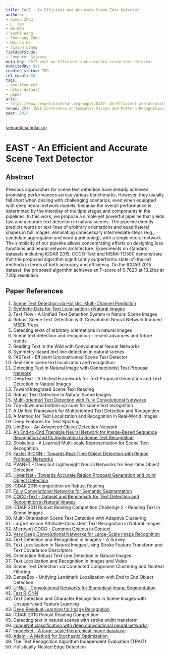 ```yaml
---
title: EAST - An Efficient and Accurate Scene Text Detector
authors:
- Xinyu Zhou
- C. Yao
- He Wen
- Yuzhi Wang
- Shuchang Zhou
- Weiran He
- Jiajun Liang
fieldsOfStudy:
- Computer Science
meta_key: 2017-east-an-efficient-and-accurate-scene-text-detector
numCitedBy: 913
reading_status: TBD
ref_count: 55
tags:
- gen-from-ref
- other-default
- paper
urls:
- https://www.semanticscholar.org/paper/EAST:-An-Efficient-and-Accurate-Scene-Text-Detector-Zhou-Yao/5f1630b4485027eb99ae59b745372ef1f3699c16?sort=total-citations
venue: 2017 IEEE Conference on Computer Vision and Pattern Recognition (CVPR)
year: 2017
---
```


[semanticscholar url](https://www.semanticscholar.org/paper/EAST:-An-Efficient-and-Accurate-Scene-Text-Detector-Zhou-Yao/5f1630b4485027eb99ae59b745372ef1f3699c16?sort=total-citations)

# EAST - An Efficient and Accurate Scene Text Detector

## Abstract

Previous approaches for scene text detection have already achieved promising performances across various benchmarks. However, they usually fall short when dealing with challenging scenarios, even when equipped with deep neural network models, because the overall performance is determined by the interplay of multiple stages and components in the pipelines. In this work, we propose a simple yet powerful pipeline that yields fast and accurate text detection in natural scenes. The pipeline directly predicts words or text lines of arbitrary orientations and quadrilateral shapes in full images, eliminating unnecessary intermediate steps (e.g., candidate aggregation and word partitioning), with a single neural network. The simplicity of our pipeline allows concentrating efforts on designing loss functions and neural network architecture. Experiments on standard datasets including ICDAR 2015, COCO-Text and MSRA-TD500 demonstrate that the proposed algorithm significantly outperforms state-of-the-art methods in terms of both accuracy and efficiency. On the ICDAR 2015 dataset, the proposed algorithm achieves an F-score of 0.7820 at 13.2fps at 720p resolution.

## Paper References

1. [Scene Text Detection via Holistic, Multi-Channel Prediction](2016-scene-text-detection-via-holistic-multi-channel-prediction)
2. [Synthetic Data for Text Localisation in Natural Images](2016-synthetic-data-for-text-localisation-in-natural-images)
3. Text Flow - A Unified Text Detection System in Natural Scene Images
4. Robust Scene Text Detection with Convolution Neural Network Induced MSER Trees
5. Detecting texts of arbitrary orientations in natural images
6. Scene text detection and recognition - recent advances and future trends
7. Reading Text in the Wild with Convolutional Neural Networks
8. Symmetry-based text line detection in natural scenes
9. FASText - Efficient Unconstrained Scene Text Detector
10. Real-time scene text localization and recognition
11. [Detecting Text in Natural Image with Connectionist Text Proposal Network](2016-detecting-text-in-natural-image-with-connectionist-text-proposal-network)
12. DeepText - A Unified Framework for Text Proposal Generation and Text Detection in Natural Images
13. Toward Integrated Scene Text Reading
14. Robust Text Detection in Natural Scene Images
15. [Multi-oriented Text Detection with Fully Convolutional Networks](2016-multi-oriented-text-detection-with-fully-convolutional-networks)
16. Top-down and bottom-up cues for scene text recognition
17. A Unified Framework for Multioriented Text Detection and Recognition
18. A Method for Text Localization and Recognition in Real-World Images
19. Deep Features for Text Spotting
20. UnitBox - An Advanced Object Detection Network
21. [An End-to-End Trainable Neural Network for Image-Based Sequence Recognition and Its Application to Scene Text Recognition](2017-an-end-to-end-trainable-neural-network-for-image-based-sequence-recognition-and-its-application-to-scene-text-recognition)
22. Strokelets - A Learned Multi-scale Representation for Scene Text Recognition
23. [Faster R-CNN - Towards Real-Time Object Detection with Region Proposal Networks](2015-faster-r-cnn.md)
24. PVANET - Deep but Lightweight Neural Networks for Real-time Object Detection
25. [HyperNet - Towards Accurate Region Proposal Generation and Joint Object Detection](2016-hypernet-towards-accurate-region-proposal-generation-and-joint-object-detection)
26. ICDAR 2015 competition on Robust Reading
27. [Fully Convolutional Networks for Semantic Segmentation](2017-fully-convolutional-networks-for-semantic-segmentation)
28. [COCO-Text - Dataset and Benchmark for Text Detection and Recognition in Natural Images](2016-coco-text-dataset-and-benchmark-for-text-detection-and-recognition-in-natural-images)
29. ICDAR 2011 Robust Reading Competition Challenge 2 - Reading Text in Scene Images
30. Multi-Orientation Scene Text Detection with Adaptive Clustering
31. Large-Lexicon Attribute-Consistent Text Recognition in Natural Images
32. [Microsoft COCO - Common Objects in Context](2014-microsoft-coco-common-objects-in-context)
33. [Very Deep Convolutional Networks for Large-Scale Image Recognition](2014-vggnet.md)
34. Text Detection and Recognition in Imagery - A Survey
35. Text Localization in Natural Images Using Stroke Feature Transform and Text Covariance Descriptors
36. Orientation Robust Text Line Detection in Natural Images
37. Text Localization and Recognition in Images and Video
38. Scene Text Detection via Connected Component Clustering and Nontext Filtering
39. DenseBox - Unifying Landmark Localization with End to End Object Detection
40. [U-Net - Convolutional Networks for Biomedical Image Segmentation](2015-u-net-convolutional-networks-for-biomedical-image-segmentation)
41. [Fast R-CNN](2015-fast-r-cnn)
42. Text Detection and Character Recognition in Scene Images with Unsupervised Feature Learning
43. [Deep Residual Learning for Image Recognition](2015-resnet.md)
44. ICDAR 2013 Robust Reading Competition
45. Detecting text in natural scenes with stroke width transform
46. [ImageNet classification with deep convolutional neural networks](2012-alexnet.md)
47. [ImageNet - A large-scale hierarchical image database](2009-imagenet-a-large-scale-hierarchical-image-database)
48. [Adam - A Method for Stochastic Optimization](2015-adam-a-method-for-stochastic-optimization)
49. The Text Recognition Algorithm Independent Evaluation (TRAIT)
50. Holistically-Nested Edge Detection
